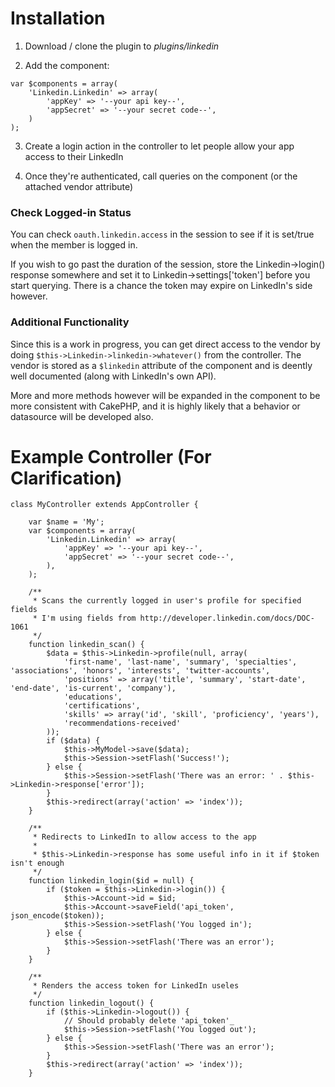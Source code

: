 # Installation

1. Download / clone the plugin to _plugins/linkedin_

2. Add the component: 

<pre><code>var $components = array(
	'Linkedin.Linkedin' => array(
		'appKey' => '--your api key--',
		'appSecret' => '--your secret code--',
	)
);</code></pre>

3. Create a login action in the controller to let people allow your app access to their LinkedIn

4. Once they're authenticated, call queries on the component (or the attached vendor attribute)

### Check Logged-in Status

You can check `oauth.linkedin.access` in the session to see if it is set/true when the member is logged in.

If you wish to go past the duration of the session, store the Linkedin->login() response somewhere and set it to Linkedin->settings['token'] before you start querying. There is a chance the token may expire on LinkedIn's side however.

### Additional Functionality

Since this is a work in progress, you can get direct access to the vendor by doing `$this->Linkedin->linkedin->whatever()` from the controller. The vendor is stored as a `$linkedin` attribute of the component and is deently well documented (along with LinkedIn's own API).

More and more methods however will be expanded in the component to be more consistent with CakePHP, and it is highly likely that a behavior or datasource will be developed also.

# Example Controller (For Clarification)

<pre><code>class MyController extends AppController {

	var $name = 'My';
	var $components = array(
		'Linkedin.Linkedin' => array(
			'appKey' => '--your api key--',
			'appSecret' => '--your secret code--',
		),
	);
	
	/**
	 * Scans the currently logged in user's profile for specified fields
	 * I'm using fields from http://developer.linkedin.com/docs/DOC-1061
	 */
	function linkedin_scan() {
		$data = $this->Linkedin->profile(null, array(
			'first-name', 'last-name', 'summary', 'specialties', 'associations', 'honors', 'interests', 'twitter-accounts', 
			'positions' => array('title', 'summary', 'start-date', 'end-date', 'is-current', 'company'), 
			'educations', 
			'certifications',
			'skills' => array('id', 'skill', 'proficiency', 'years'), 
			'recommendations-received'
		));
		if ($data) {
			$this->MyModel->save($data);
			$this->Session->setFlash('Success!');
		} else {
			$this->Session->setFlash('There was an error: ' . $this->Linkedin->response['error']);
		}
		$this->redirect(array('action' => 'index'));
	}
	
	/**
	 * Redirects to LinkedIn to allow access to the app
	 *
	 * $this->Linkedin->response has some useful info in it if $token isn't enough
	 */
	function linkedin_login($id = null) {
		if ($token = $this->Linkedin->login()) {
			$this->Account->id = $id;
			$this->Account->saveField('api_token', json_encode($token));
			$this->Session->setFlash('You logged in');
		} else {
			$this->Session->setFlash('There was an error');
		}
	}
	
	/**
	 * Renders the access token for LinkedIn useles
	 */
	function linkedin_logout() {
		if ($this->Linkedin->logout()) {
			// Should probably delete 'api_token'_
			$this->Session->setFlash('You logged out');
		} else {
			$this->Session->setFlash('There was an error');
		}
		$this->redirect(array('action' => 'index'));
	}</code></pre>
